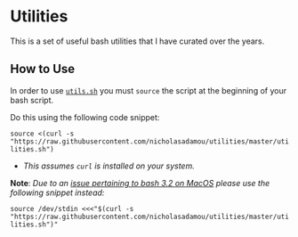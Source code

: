 # Utilities

This is a set of useful bash utilities that I have curated over the years.

## How to Use

In order to use [`utils.sh`](utils.sh) you must `source` the script at the beginning of your bash script.

Do this using the following code snippet:

`source <(curl -s "https://raw.githubusercontent.com/nicholasadamou/utilities/master/utilities.sh")`

- _This assumes `curl` is installed on your system._

**Note**: _Due to an [issue pertaining to bash 3.2 on MacOS](https://stackoverflow.com/a/32596626/5290011) please use the following snippet instead:_

`source /dev/stdin <<<"$(curl -s "https://raw.githubusercontent.com/nicholasadamou/utilities/master/utilities.sh")"`
